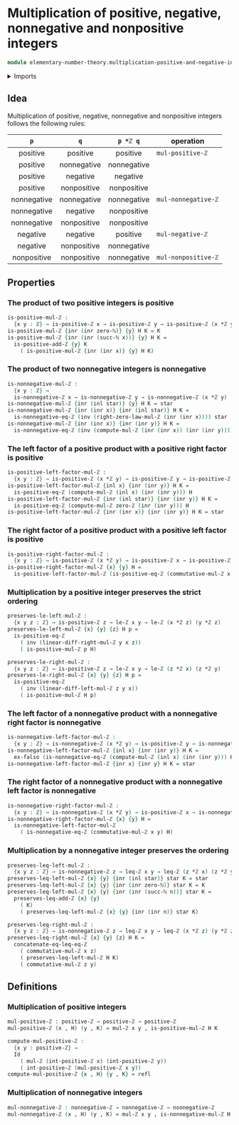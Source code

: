 # Multiplication of positive, negative, nonnegative and nonpositive integers

```agda
module elementary-number-theory.multiplication-positive-and-negative-integers where
```

<details><summary>Imports</summary>

```agda
open import elementary-number-theory.addition-positive-and-negative-integers
open import elementary-number-theory.inequality-integers
open import elementary-number-theory.integers
open import elementary-number-theory.multiplication-integers
open import elementary-number-theory.natural-numbers
open import elementary-number-theory.negative-integers
open import elementary-number-theory.nonnegative-integers
open import elementary-number-theory.nonpositive-integers
open import elementary-number-theory.positive-integers

open import foundation.action-on-identifications-functions
open import foundation.coproduct-types
open import foundation.dependent-pair-types
open import foundation.embeddings
open import foundation.empty-types
open import foundation.equality-coproduct-types
open import foundation.equivalences
open import foundation.function-types
open import foundation.homotopies
open import foundation.identity-types
open import foundation.injective-maps
open import foundation.negated-equality
open import foundation.negation
open import foundation.propositions
open import foundation.retractions
open import foundation.sections
open import foundation.sets
open import foundation.subtypes
open import foundation.transport-along-identifications
open import foundation.unit-type
open import foundation.universe-levels
```

</details>

## Idea

Multiplication of positive, negative, nonnegative and nonpositive integers follows the
following rules:

| `p`         | `q`         | `p *ℤ q`    | operation           |
|:-----------:|:-----------:|:-----------:|---------------------|
| positive    | positive    | positive    | `mul-positive-ℤ`    |
| positive    | nonnegative | nonnegative |                     |
| positive    | negative    | negative    |                     |
| positive    | nonpositive | nonpositive |                     |
| nonnegative | nonnegative | nonnegative | `mul-nonnegative-ℤ` |
| nonnegative | negative    | nonpositive |                     |
| nonnegative | nonpositive | nonpositive |                     |
| negative    | negative    | positive    | `mul-negative-ℤ`    |
| negative    | nonpositive | nonnegative |                     |
| nonpositive | nonpositive | nonnegative | `mul-nonpositive-ℤ` |

## Properties

### The product of two positive integers is positive

```agda
is-positive-mul-ℤ :
  {x y : ℤ} → is-positive-ℤ x → is-positive-ℤ y → is-positive-ℤ (x *ℤ y)
is-positive-mul-ℤ {inr (inr zero-ℕ)} {y} H K = K
is-positive-mul-ℤ {inr (inr (succ-ℕ x))} {y} H K =
  is-positive-add-ℤ {y} K
    ( is-positive-mul-ℤ {inr (inr x)} {y} H K)
```

### The product of two nonnegative integers is nonnegative

```agda
is-nonnegative-mul-ℤ :
  {x y : ℤ} →
  is-nonnegative-ℤ x → is-nonnegative-ℤ y → is-nonnegative-ℤ (x *ℤ y)
is-nonnegative-mul-ℤ {inr (inl star)} {y} H K = star
is-nonnegative-mul-ℤ {inr (inr x)} {inr (inl star)} H K =
  is-nonnegative-eq-ℤ (inv (right-zero-law-mul-ℤ (inr (inr x)))) star
is-nonnegative-mul-ℤ {inr (inr x)} {inr (inr y)} H K =
  is-nonnegative-eq-ℤ (inv (compute-mul-ℤ (inr (inr x)) (inr (inr y)))) star
```

### The left factor of a positive product with a positive right factor is positive

```agda
is-positive-left-factor-mul-ℤ :
  {x y : ℤ} → is-positive-ℤ (x *ℤ y) → is-positive-ℤ y → is-positive-ℤ x
is-positive-left-factor-mul-ℤ {inl x} {inr (inr y)} H K =
  is-positive-eq-ℤ (compute-mul-ℤ (inl x) (inr (inr y))) H
is-positive-left-factor-mul-ℤ {inr (inl star)} {inr (inr y)} H K =
  is-positive-eq-ℤ (compute-mul-ℤ zero-ℤ (inr (inr y))) H
is-positive-left-factor-mul-ℤ {inr (inr x)} {inr (inr y)} H K = star
```

### The right factor of a positive product with a positive left factor is positive

```agda
is-positive-right-factor-mul-ℤ :
  {x y : ℤ} → is-positive-ℤ (x *ℤ y) → is-positive-ℤ x → is-positive-ℤ y
is-positive-right-factor-mul-ℤ {x} {y} H =
  is-positive-left-factor-mul-ℤ (is-positive-eq-ℤ (commutative-mul-ℤ x y) H)
```

### Multiplication by a positive integer preserves the strict ordering

```agda
preserves-le-left-mul-ℤ :
  {x y z : ℤ} → is-positive-ℤ z → le-ℤ x y → le-ℤ (x *ℤ z) (y *ℤ z)
preserves-le-left-mul-ℤ {x} {y} {z} H p =
  is-positive-eq-ℤ
    ( inv (linear-diff-right-mul-ℤ y x z))
    ( is-positive-mul-ℤ p H)

preserves-le-right-mul-ℤ :
  {x y z : ℤ} → is-positive-ℤ z → le-ℤ x y → le-ℤ (z *ℤ x) (z *ℤ y)
preserves-le-right-mul-ℤ {x} {y} {z} H p =
  is-positive-eq-ℤ
    ( inv (linear-diff-left-mul-ℤ z y x))
    ( is-positive-mul-ℤ H p)
```

### The left factor of a nonnegative product with a nonnegative right factor is nonnegative

```agda
is-nonnegative-left-factor-mul-ℤ :
  {x y : ℤ} → is-nonnegative-ℤ (x *ℤ y) → is-positive-ℤ y → is-nonnegative-ℤ x
is-nonnegative-left-factor-mul-ℤ {inl x} {inr (inr y)} H K =
  ex-falso (is-nonnegative-eq-ℤ (compute-mul-ℤ (inl x) (inr (inr y))) H)
is-nonnegative-left-factor-mul-ℤ {inr x} {inr y} H K = star
```

### The right factor of a nonnegative product with a nonnegative left factor is nonnegative

```agda
is-nonnegative-right-factor-mul-ℤ :
  {x y : ℤ} → is-nonnegative-ℤ (x *ℤ y) → is-positive-ℤ x → is-nonnegative-ℤ y
is-nonnegative-right-factor-mul-ℤ {x} {y} H =
  is-nonnegative-left-factor-mul-ℤ
    ( is-nonnegative-eq-ℤ (commutative-mul-ℤ x y) H)
```

### Multiplication by a nonnegative integer preserves the ordering

```agda
preserves-leq-left-mul-ℤ :
  {x y z : ℤ} → is-nonnegative-ℤ z → leq-ℤ x y → leq-ℤ (z *ℤ x) (z *ℤ y)
preserves-leq-left-mul-ℤ {x} {y} {inr (inl star)} star K = star
preserves-leq-left-mul-ℤ {x} {y} {inr (inr zero-ℕ)} star K = K
preserves-leq-left-mul-ℤ {x} {y} {inr (inr (succ-ℕ n))} star K =
  preserves-leq-add-ℤ {x} {y}
    ( K)
    ( preserves-leq-left-mul-ℤ {x} {y} {inr (inr n)} star K)

preserves-leq-right-mul-ℤ :
  {x y z : ℤ} → is-nonnegative-ℤ z → leq-ℤ x y → leq-ℤ (x *ℤ z) (y *ℤ z)
preserves-leq-right-mul-ℤ {x} {y} {z} H K =
  concatenate-eq-leq-eq-ℤ
    ( commutative-mul-ℤ x z)
    ( preserves-leq-left-mul-ℤ H K)
    ( commutative-mul-ℤ z y)
```

## Definitions

### Multiplication of positive integers

```agda
mul-positive-ℤ : positive-ℤ → positive-ℤ → positive-ℤ
mul-positive-ℤ (x , H) (y , K) = mul-ℤ x y , is-positive-mul-ℤ H K

compute-mul-positive-ℤ :
  {x y : positive-ℤ} →
  Id
    ( mul-ℤ (int-positive-ℤ x) (int-positive-ℤ y))
    ( int-positive-ℤ (mul-positive-ℤ x y))
compute-mul-positive-ℤ {x , H} {y , K} = refl
```

### Multiplication of nonnegative integers

```agda
mul-nonnegative-ℤ : nonnegative-ℤ → nonnegative-ℤ → nonnegative-ℤ
mul-nonnegative-ℤ (x , H) (y , K) = mul-ℤ x y , is-nonnegative-mul-ℤ H K
```
